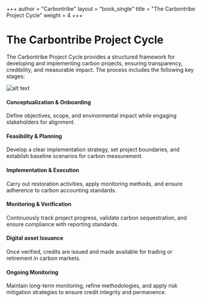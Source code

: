 +++
author = "Carbontribe"
layout = "book_single"
title = "The Carbontribe Project Cycle"
weight = 4
+++

# The Carbontribe Project Cycle  

The Carbontribe Project Cycle provides a structured framework for developing and implementing carbon projects, ensuring transparency, credibility, and measurable impact. The process includes the following key stages:  

![alt text](/images/project_cycle.png "project_cycle")


####  Conceptualization & Onboarding  
Define objectives, scope, and environmental impact while engaging stakeholders for alignment.  

####  Feasibility & Planning  
Develop a clear implementation strategy, set project boundaries, and establish baseline scenarios for carbon measurement.  

####  Implementation & Execution  
Carry out restoration activities, apply monitoring methods, and ensure adherence to carbon accounting standards.  

####  Monitoring & Verification  
Continuously track project progress, validate carbon sequestration, and ensure compliance with reporting standards.  

####  Digital asset Issuance  
Once verified, credits are issued and made available for trading or retirement in carbon markets.  

####  Ongoing Monitoring  
Maintain long-term monitoring, refine methodologies, and apply risk mitigation strategies to ensure credit integrity and permanence.  
